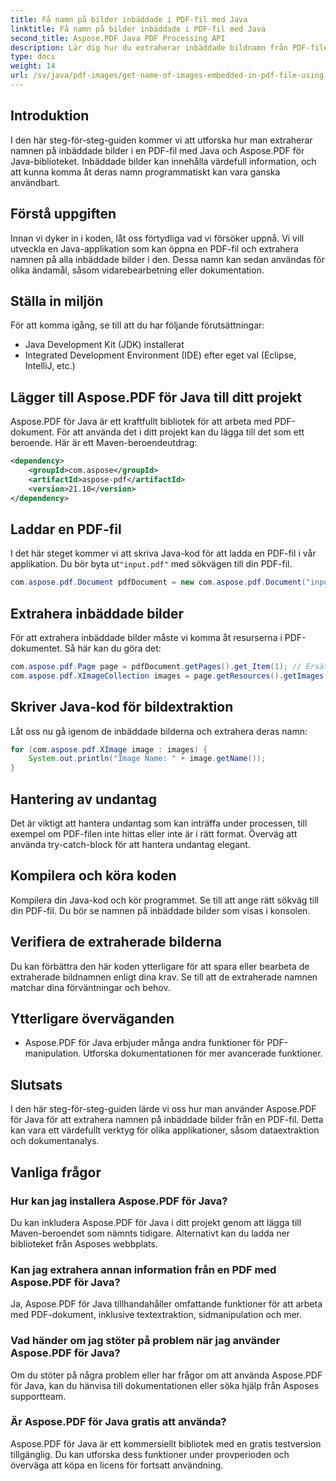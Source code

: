 ```yaml
---
title: Få namn på bilder inbäddade i PDF-fil med Java
linktitle: Få namn på bilder inbäddade i PDF-fil med Java
second_title: Aspose.PDF Java PDF Processing API
description: Lär dig hur du extraherar inbäddade bildnamn från PDF-filer med Java och Aspose.PDF för Java. Steg-för-steg-guide med källkod för effektiv PDF-dataextraktion.
type: docs
weight: 14
url: /sv/java/pdf-images/get-name-of-images-embedded-in-pdf-file-using-java/
---
```

## Introduktion

I den här steg-för-steg-guiden kommer vi att utforska hur man extraherar namnen på inbäddade bilder i en PDF-fil med Java och Aspose.PDF för Java-biblioteket. Inbäddade bilder kan innehålla värdefull information, och att kunna komma åt deras namn programmatiskt kan vara ganska användbart.

## Förstå uppgiften

Innan vi dyker in i koden, låt oss förtydliga vad vi försöker uppnå. Vi vill utveckla en Java-applikation som kan öppna en PDF-fil och extrahera namnen på alla inbäddade bilder i den. Dessa namn kan sedan användas för olika ändamål, såsom vidarebearbetning eller dokumentation.

## Ställa in miljön

För att komma igång, se till att du har följande förutsättningar:

- Java Development Kit (JDK) installerat
- Integrated Development Environment (IDE) efter eget val (Eclipse, IntelliJ, etc.)

## Lägger till Aspose.PDF för Java till ditt projekt

Aspose.PDF för Java är ett kraftfullt bibliotek för att arbeta med PDF-dokument. För att använda det i ditt projekt kan du lägga till det som ett beroende. Här är ett Maven-beroendeutdrag:

```xml
<dependency>
    <groupId>com.aspose</groupId>
    <artifactId>aspose-pdf</artifactId>
    <version>21.10</version>
</dependency>
```

## Laddar en PDF-fil

 I det här steget kommer vi att skriva Java-kod för att ladda en PDF-fil i vår applikation. Du bör byta ut`"input.pdf"` med sökvägen till din PDF-fil.

```java
com.aspose.pdf.Document pdfDocument = new com.aspose.pdf.Document("input.pdf");
```

## Extrahera inbäddade bilder

För att extrahera inbäddade bilder måste vi komma åt resurserna i PDF-dokumentet. Så här kan du göra det:

```java
com.aspose.pdf.Page page = pdfDocument.getPages().get_Item(1); // Ersätt med önskat sidnummer
com.aspose.pdf.XImageCollection images = page.getResources().getImages();
```

## Skriver Java-kod för bildextraktion

Låt oss nu gå igenom de inbäddade bilderna och extrahera deras namn:

```java
for (com.aspose.pdf.XImage image : images) {
    System.out.println("Image Name: " + image.getName());
}
```

## Hantering av undantag

Det är viktigt att hantera undantag som kan inträffa under processen, till exempel om PDF-filen inte hittas eller inte är i rätt format. Överväg att använda try-catch-block för att hantera undantag elegant.

## Kompilera och köra koden

Kompilera din Java-kod och kör programmet. Se till att ange rätt sökväg till din PDF-fil. Du bör se namnen på inbäddade bilder som visas i konsolen.

## Verifiera de extraherade bilderna

Du kan förbättra den här koden ytterligare för att spara eller bearbeta de extraherade bildnamnen enligt dina krav. Se till att de extraherade namnen matchar dina förväntningar och behov.

## Ytterligare överväganden

- Aspose.PDF för Java erbjuder många andra funktioner för PDF-manipulation. Utforska dokumentationen för mer avancerade funktioner.

## Slutsats

I den här steg-för-steg-guiden lärde vi oss hur man använder Aspose.PDF för Java för att extrahera namnen på inbäddade bilder från en PDF-fil. Detta kan vara ett värdefullt verktyg för olika applikationer, såsom dataextraktion och dokumentanalys.

## Vanliga frågor

### Hur kan jag installera Aspose.PDF för Java?

Du kan inkludera Aspose.PDF för Java i ditt projekt genom att lägga till Maven-beroendet som nämnts tidigare. Alternativt kan du ladda ner biblioteket från Asposes webbplats.

### Kan jag extrahera annan information från en PDF med Aspose.PDF för Java?

Ja, Aspose.PDF för Java tillhandahåller omfattande funktioner för att arbeta med PDF-dokument, inklusive textextraktion, sidmanipulation och mer.

### Vad händer om jag stöter på problem när jag använder Aspose.PDF för Java?

Om du stöter på några problem eller har frågor om att använda Aspose.PDF för Java, kan du hänvisa till dokumentationen eller söka hjälp från Asposes supportteam.

### Är Aspose.PDF för Java gratis att använda?

Aspose.PDF för Java är ett kommersiellt bibliotek med en gratis testversion tillgänglig. Du kan utforska dess funktioner under provperioden och överväga att köpa en licens för fortsatt användning.